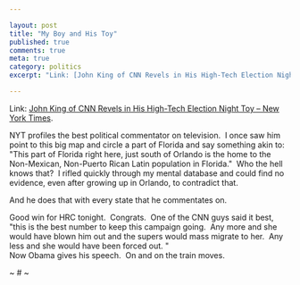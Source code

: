 ```yaml
---

layout: post
title: "My Boy and His Toy"
published: true
comments: true
meta: true
category: politics
excerpt: "Link: [John King of CNN Revels in His High-Tech Election Night Toy – New York Times][1]."

---
```


Link: [John King of CNN Revels in His High-Tech Election Night Toy – New York Times][1].

 [1]: http://www.nytimes.com/2008/04/22/arts/television/22king.html?ref=todayspaper "John King of CNN Revels in His High-Tech Election Night Toy - New York Times"

NYT profiles the best political commentator on television.  I once saw him point to this big map and circle a part of Florida and say something akin to: "This part of Florida right here, just south of Orlando is the home to the Non-Mexican, Non-Puerto Rican Latin population in Florida."  Who the hell knows that?  I rifled quickly through my mental database and could find no evidence, even after growing up in Orlando, to contradict that.  

And he does that with every state that he commentates on.  

Good win for HRC tonight.  Congrats.  One of the CNN guys said it best, "this is the best number to keep this campaign going.  Any more and she would have blown him out and the supers would mass migrate to her.  Any less and she would have been forced out. "    
Now Obama gives his speech.  On and on the train moves.

~ # ~